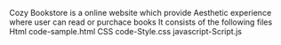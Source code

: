 Cozy Bookstore is a online website which provide Aesthetic experience where user can read or purchace books
It consists of the following files
Html code-sample.html
CSS code-Style.css
javascript-Script.js
